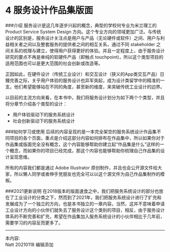 # 4 服务设计作品集版面


###介绍
服务设计是这几年逐步兴起的概念，典型的学校何专业为米兰理工的 Product Service System Design 方向。这个专业方向的领域更加广泛。与传统设计的区别是，服务设计关注点是用户与产品（无论硬件或软件）之间、用户与利益相关者之间以及整套服务的提供者之间的相互关系，通过不同 stakeholder 之间关系的梳理与建立，使得用户获得更好的体验。并且一定程度上，由于服务设计研究的要点不再是单纯的软硬件产品（即触点 touchpoint)，所以这个类型项目的适用范围也可以是更大范围的社会创新或改造等。

正因如此，在硬件设计（传统工业设计）和交互设计（狭义的App类交互产品）日臻完善之际，关乎用户体验的服务设计也异军突起，成为设计类留学中的精准的一支。他们希望能够站在不同的角度，甚至新的维度，来突破传统工业设计的边界。 


以目前的主流方向来看，在本书中，我们将服务设计划分为如下两个个类型，并且将分章节介绍各个类型的设计：

* 用户体验驱动下的服务系统设计 
* 社会创新驱动下的服务系统设计


###如何学习或使用
后续的内容呈现的是一本完全架空的服务系统设计作品集不同项目的各个页面，重点是介绍这部分内容如何排布在作品集中，所以如果你对于作品集或版面完全没有概念，这个内容能够帮助你建立起“作品集是什么”这样的一个概念，而如果你的项目已经完成，那这个内容也能够帮助你梳理自己作品集的设计呈现思维。

所有的内容我们都是通过 Adobe Illustrator 原创制作，并且也会公开源文件给大家，所以懒人同学或者伸手党朋友也完全可以以这个源文件为自己作品集制作的模板。


###2021更新说明
在2018版本的版面速食之中，我们把服务系统设计的部分也放在了工业设计的分类之下，然而到了2021年，我们把服务系统设计进行了扩充和发展成为了一个独立的方向，也是本书独立的一章内容。当然，这并不意味着申请工业设计方向的小伙伴们就失去了服务设计这个类别的项目，相反，由于服务设计体系的不断完善和扩充，希望在作品集加入服务系统设计的小伙伴相比于几年前，需要学习的内容反而更多了。


---
本内容:  
Natt 20210118 编辑添加
